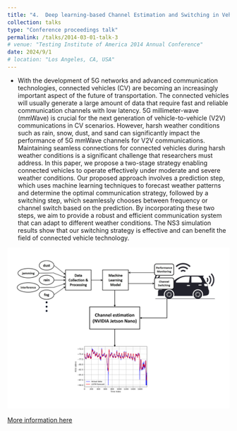 ```yaml
---
title: "4.	Deep learning-based Channel Estimation and Switching in Vehicular Networks under Harsh Weather Conditions"
collection: talks
type: "Conference proceedings talk"
permalink: /talks/2014-03-01-talk-3
# venue: "Testing Institute of America 2014 Annual Conference"
date: 2024/9/1
# location: "Los Angeles, CA, USA"
---
```


- With the development of 5G networks and advanced communication technologies, connected vehicles (CV) are becoming an increasingly important aspect of the future of transportation. The connected vehicles will usually generate a large amount of data that require fast and reliable communication channels with low latency. 5G millimeter-wave (mmWave) is crucial for the next generation of vehicle-to-vehicle (V2V) communications in CV scenarios. However, harsh weather conditions such as rain, snow, dust, and sand can significantly impact the performance of 5G mmWave channels for V2V communications. Maintaining seamless connections for connected vehicles during harsh weather conditions is a significant challenge that researchers must address. In this paper, we propose a two-stage strategy enabling connected vehicles to operate effectively under moderate and severe weather conditions. Our proposed approach involves a prediction step, which uses machine learning techniques to forecast weather patterns and determine the optimal communication strategy, followed by a switching step, which seamlessly chooses between frequency or channel switch based on the prediction. By incorporating these two steps, we aim to provide a robust and efficient communication system that can adapt to different weather conditions. The NS3 simulation results show that our switching strategy is effective and can benefit the field of connected vehicle technology.

![Image](../images/project4.png)

[More information here](https://ieeexplore.ieee.org/abstract/document/10121804)



